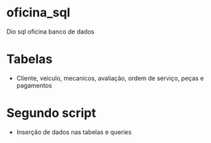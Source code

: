 # oficina_sql
Dio sql oficina banco de dados
# Tabelas
  - Cliente, veiculo, mecanicos, avaliação, ordem de serviço, peças e pagamentos
# Segundo script
  - Inserção de dados nas tabelas e queries
  
